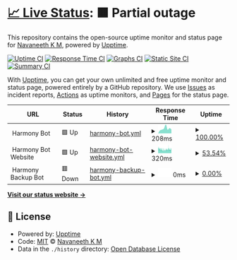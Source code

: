 # [📈 Live Status](https://navaneethkm004.github.io/uptime): <!--live status--> **🟧 Partial outage**

This repository contains the open-source uptime monitor and status page for [Navaneeth K M](https://navaneethkm004.github.io/uptime), powered by [Upptime](https://github.com/upptime/upptime).

[![Uptime CI](https://github.com/navaneethkm004/uptime/workflows/Uptime%20CI/badge.svg)](https://github.com/navaneethkm004/uptime/actions?query=workflow%3A%22Uptime+CI%22)
[![Response Time CI](https://github.com/navaneethkm004/uptime/workflows/Response%20Time%20CI/badge.svg)](https://github.com/navaneethkm004/uptime/actions?query=workflow%3A%22Response+Time+CI%22)
[![Graphs CI](https://github.com/navaneethkm004/uptime/workflows/Graphs%20CI/badge.svg)](https://github.com/navaneethkm004/uptime/actions?query=workflow%3A%22Graphs+CI%22)
[![Static Site CI](https://github.com/navaneethkm004/uptime/workflows/Static%20Site%20CI/badge.svg)](https://github.com/navaneethkm004/uptime/actions?query=workflow%3A%22Static+Site+CI%22)
[![Summary CI](https://github.com/navaneethkm004/uptime/workflows/Summary%20CI/badge.svg)](https://github.com/navaneethkm004/uptime/actions?query=workflow%3A%22Summary+CI%22)

With [Upptime](https://upptime.js.org), you can get your own unlimited and free uptime monitor and status page, powered entirely by a GitHub repository. We use [Issues](https://github.com/navaneethkm004/uptime/issues) as incident reports, [Actions](https://github.com/navaneethkm004/uptime/actions) as uptime monitors, and [Pages](https://navaneethkm004.github.io/uptime) for the status page.

<!--start: status pages-->
<!-- This summary is generated by Upptime (https://github.com/upptime/upptime) -->
<!-- Do not edit this manually, your changes will be overwritten -->
<!-- prettier-ignore -->
| URL | Status | History | Response Time | Uptime |
| --- | ------ | ------- | ------------- | ------ |
| <img alt="" src="https://raw.githubusercontent.com/navaneethkm004/my-images/main/giphy%20(1).gif" height="13"> Harmony Bot | 🟩 Up | [harmony-bot.yml](https://github.com/navaneethkm004/uptime/commits/HEAD/history/harmony-bot.yml) | <details><summary><img alt="Response time graph" src="./graphs/harmony-bot/response-time-week.png" height="20"> 208ms</summary><br><a href="https://navaneethkm004.github.io/uptime/history/harmony-bot"><img alt="Response time 696" src="https://img.shields.io/endpoint?url=https%3A%2F%2Fraw.githubusercontent.com%2Fnavaneethkm004%2Fuptime%2FHEAD%2Fapi%2Fharmony-bot%2Fresponse-time.json"></a><br><a href="https://navaneethkm004.github.io/uptime/history/harmony-bot"><img alt="24-hour response time 175" src="https://img.shields.io/endpoint?url=https%3A%2F%2Fraw.githubusercontent.com%2Fnavaneethkm004%2Fuptime%2FHEAD%2Fapi%2Fharmony-bot%2Fresponse-time-day.json"></a><br><a href="https://navaneethkm004.github.io/uptime/history/harmony-bot"><img alt="7-day response time 208" src="https://img.shields.io/endpoint?url=https%3A%2F%2Fraw.githubusercontent.com%2Fnavaneethkm004%2Fuptime%2FHEAD%2Fapi%2Fharmony-bot%2Fresponse-time-week.json"></a><br><a href="https://navaneethkm004.github.io/uptime/history/harmony-bot"><img alt="30-day response time 233" src="https://img.shields.io/endpoint?url=https%3A%2F%2Fraw.githubusercontent.com%2Fnavaneethkm004%2Fuptime%2FHEAD%2Fapi%2Fharmony-bot%2Fresponse-time-month.json"></a><br><a href="https://navaneethkm004.github.io/uptime/history/harmony-bot"><img alt="1-year response time 696" src="https://img.shields.io/endpoint?url=https%3A%2F%2Fraw.githubusercontent.com%2Fnavaneethkm004%2Fuptime%2FHEAD%2Fapi%2Fharmony-bot%2Fresponse-time-year.json"></a></details> | <details><summary><a href="https://navaneethkm004.github.io/uptime/history/harmony-bot">100.00%</a></summary><a href="https://navaneethkm004.github.io/uptime/history/harmony-bot"><img alt="All-time uptime 99.25%" src="https://img.shields.io/endpoint?url=https%3A%2F%2Fraw.githubusercontent.com%2Fnavaneethkm004%2Fuptime%2FHEAD%2Fapi%2Fharmony-bot%2Fuptime.json"></a><br><a href="https://navaneethkm004.github.io/uptime/history/harmony-bot"><img alt="24-hour uptime 100.00%" src="https://img.shields.io/endpoint?url=https%3A%2F%2Fraw.githubusercontent.com%2Fnavaneethkm004%2Fuptime%2FHEAD%2Fapi%2Fharmony-bot%2Fuptime-day.json"></a><br><a href="https://navaneethkm004.github.io/uptime/history/harmony-bot"><img alt="7-day uptime 100.00%" src="https://img.shields.io/endpoint?url=https%3A%2F%2Fraw.githubusercontent.com%2Fnavaneethkm004%2Fuptime%2FHEAD%2Fapi%2Fharmony-bot%2Fuptime-week.json"></a><br><a href="https://navaneethkm004.github.io/uptime/history/harmony-bot"><img alt="30-day uptime 100.00%" src="https://img.shields.io/endpoint?url=https%3A%2F%2Fraw.githubusercontent.com%2Fnavaneethkm004%2Fuptime%2FHEAD%2Fapi%2Fharmony-bot%2Fuptime-month.json"></a><br><a href="https://navaneethkm004.github.io/uptime/history/harmony-bot"><img alt="1-year uptime 99.25%" src="https://img.shields.io/endpoint?url=https%3A%2F%2Fraw.githubusercontent.com%2Fnavaneethkm004%2Fuptime%2FHEAD%2Fapi%2Fharmony-bot%2Fuptime-year.json"></a></details>
| <img alt="" src="https://raw.githubusercontent.com/navaneethkm004/my-images/main/giphy%20(1).gif" height="13"> Harmony Bot Website | 🟩 Up | [harmony-bot-website.yml](https://github.com/navaneethkm004/uptime/commits/HEAD/history/harmony-bot-website.yml) | <details><summary><img alt="Response time graph" src="./graphs/harmony-bot-website/response-time-week.png" height="20"> 320ms</summary><br><a href="https://navaneethkm004.github.io/uptime/history/harmony-bot-website"><img alt="Response time 330" src="https://img.shields.io/endpoint?url=https%3A%2F%2Fraw.githubusercontent.com%2Fnavaneethkm004%2Fuptime%2FHEAD%2Fapi%2Fharmony-bot-website%2Fresponse-time.json"></a><br><a href="https://navaneethkm004.github.io/uptime/history/harmony-bot-website"><img alt="24-hour response time 363" src="https://img.shields.io/endpoint?url=https%3A%2F%2Fraw.githubusercontent.com%2Fnavaneethkm004%2Fuptime%2FHEAD%2Fapi%2Fharmony-bot-website%2Fresponse-time-day.json"></a><br><a href="https://navaneethkm004.github.io/uptime/history/harmony-bot-website"><img alt="7-day response time 320" src="https://img.shields.io/endpoint?url=https%3A%2F%2Fraw.githubusercontent.com%2Fnavaneethkm004%2Fuptime%2FHEAD%2Fapi%2Fharmony-bot-website%2Fresponse-time-week.json"></a><br><a href="https://navaneethkm004.github.io/uptime/history/harmony-bot-website"><img alt="30-day response time 318" src="https://img.shields.io/endpoint?url=https%3A%2F%2Fraw.githubusercontent.com%2Fnavaneethkm004%2Fuptime%2FHEAD%2Fapi%2Fharmony-bot-website%2Fresponse-time-month.json"></a><br><a href="https://navaneethkm004.github.io/uptime/history/harmony-bot-website"><img alt="1-year response time 330" src="https://img.shields.io/endpoint?url=https%3A%2F%2Fraw.githubusercontent.com%2Fnavaneethkm004%2Fuptime%2FHEAD%2Fapi%2Fharmony-bot-website%2Fresponse-time-year.json"></a></details> | <details><summary><a href="https://navaneethkm004.github.io/uptime/history/harmony-bot-website">53.54%</a></summary><a href="https://navaneethkm004.github.io/uptime/history/harmony-bot-website"><img alt="All-time uptime 98.19%" src="https://img.shields.io/endpoint?url=https%3A%2F%2Fraw.githubusercontent.com%2Fnavaneethkm004%2Fuptime%2FHEAD%2Fapi%2Fharmony-bot-website%2Fuptime.json"></a><br><a href="https://navaneethkm004.github.io/uptime/history/harmony-bot-website"><img alt="24-hour uptime 51.12%" src="https://img.shields.io/endpoint?url=https%3A%2F%2Fraw.githubusercontent.com%2Fnavaneethkm004%2Fuptime%2FHEAD%2Fapi%2Fharmony-bot-website%2Fuptime-day.json"></a><br><a href="https://navaneethkm004.github.io/uptime/history/harmony-bot-website"><img alt="7-day uptime 53.54%" src="https://img.shields.io/endpoint?url=https%3A%2F%2Fraw.githubusercontent.com%2Fnavaneethkm004%2Fuptime%2FHEAD%2Fapi%2Fharmony-bot-website%2Fuptime-week.json"></a><br><a href="https://navaneethkm004.github.io/uptime/history/harmony-bot-website"><img alt="30-day uptime 89.31%" src="https://img.shields.io/endpoint?url=https%3A%2F%2Fraw.githubusercontent.com%2Fnavaneethkm004%2Fuptime%2FHEAD%2Fapi%2Fharmony-bot-website%2Fuptime-month.json"></a><br><a href="https://navaneethkm004.github.io/uptime/history/harmony-bot-website"><img alt="1-year uptime 98.19%" src="https://img.shields.io/endpoint?url=https%3A%2F%2Fraw.githubusercontent.com%2Fnavaneethkm004%2Fuptime%2FHEAD%2Fapi%2Fharmony-bot-website%2Fuptime-year.json"></a></details>
| <img alt="" src="https://raw.githubusercontent.com/navaneethkm004/my-images/main/giphy%20(1).gif" height="13"> Harmony Backup Bot | 🟥 Down | [harmony-backup-bot.yml](https://github.com/navaneethkm004/uptime/commits/HEAD/history/harmony-backup-bot.yml) | <details><summary><img alt="Response time graph" src="./graphs/harmony-backup-bot/response-time-week.png" height="20"> 0ms</summary><br><a href="https://navaneethkm004.github.io/uptime/history/harmony-backup-bot"><img alt="Response time 335" src="https://img.shields.io/endpoint?url=https%3A%2F%2Fraw.githubusercontent.com%2Fnavaneethkm004%2Fuptime%2FHEAD%2Fapi%2Fharmony-backup-bot%2Fresponse-time.json"></a><br><a href="https://navaneethkm004.github.io/uptime/history/harmony-backup-bot"><img alt="24-hour response time 0" src="https://img.shields.io/endpoint?url=https%3A%2F%2Fraw.githubusercontent.com%2Fnavaneethkm004%2Fuptime%2FHEAD%2Fapi%2Fharmony-backup-bot%2Fresponse-time-day.json"></a><br><a href="https://navaneethkm004.github.io/uptime/history/harmony-backup-bot"><img alt="7-day response time 0" src="https://img.shields.io/endpoint?url=https%3A%2F%2Fraw.githubusercontent.com%2Fnavaneethkm004%2Fuptime%2FHEAD%2Fapi%2Fharmony-backup-bot%2Fresponse-time-week.json"></a><br><a href="https://navaneethkm004.github.io/uptime/history/harmony-backup-bot"><img alt="30-day response time 0" src="https://img.shields.io/endpoint?url=https%3A%2F%2Fraw.githubusercontent.com%2Fnavaneethkm004%2Fuptime%2FHEAD%2Fapi%2Fharmony-backup-bot%2Fresponse-time-month.json"></a><br><a href="https://navaneethkm004.github.io/uptime/history/harmony-backup-bot"><img alt="1-year response time 335" src="https://img.shields.io/endpoint?url=https%3A%2F%2Fraw.githubusercontent.com%2Fnavaneethkm004%2Fuptime%2FHEAD%2Fapi%2Fharmony-backup-bot%2Fresponse-time-year.json"></a></details> | <details><summary><a href="https://navaneethkm004.github.io/uptime/history/harmony-backup-bot">0.00%</a></summary><a href="https://navaneethkm004.github.io/uptime/history/harmony-backup-bot"><img alt="All-time uptime 73.31%" src="https://img.shields.io/endpoint?url=https%3A%2F%2Fraw.githubusercontent.com%2Fnavaneethkm004%2Fuptime%2FHEAD%2Fapi%2Fharmony-backup-bot%2Fuptime.json"></a><br><a href="https://navaneethkm004.github.io/uptime/history/harmony-backup-bot"><img alt="24-hour uptime 0.00%" src="https://img.shields.io/endpoint?url=https%3A%2F%2Fraw.githubusercontent.com%2Fnavaneethkm004%2Fuptime%2FHEAD%2Fapi%2Fharmony-backup-bot%2Fuptime-day.json"></a><br><a href="https://navaneethkm004.github.io/uptime/history/harmony-backup-bot"><img alt="7-day uptime 0.00%" src="https://img.shields.io/endpoint?url=https%3A%2F%2Fraw.githubusercontent.com%2Fnavaneethkm004%2Fuptime%2FHEAD%2Fapi%2Fharmony-backup-bot%2Fuptime-week.json"></a><br><a href="https://navaneethkm004.github.io/uptime/history/harmony-backup-bot"><img alt="30-day uptime 0.00%" src="https://img.shields.io/endpoint?url=https%3A%2F%2Fraw.githubusercontent.com%2Fnavaneethkm004%2Fuptime%2FHEAD%2Fapi%2Fharmony-backup-bot%2Fuptime-month.json"></a><br><a href="https://navaneethkm004.github.io/uptime/history/harmony-backup-bot"><img alt="1-year uptime 73.31%" src="https://img.shields.io/endpoint?url=https%3A%2F%2Fraw.githubusercontent.com%2Fnavaneethkm004%2Fuptime%2FHEAD%2Fapi%2Fharmony-backup-bot%2Fuptime-year.json"></a></details>

<!--end: status pages-->

[**Visit our status website →**](https://navaneethkm004.github.io/uptime)

## 📄 License

- Powered by: [Upptime](https://github.com/upptime/upptime)
- Code: [MIT](./LICENSE) © [Navaneeth K M](https://navaneethkm004.github.io/uptime)
- Data in the `./history` directory: [Open Database License](https://opendatacommons.org/licenses/odbl/1-0/)
